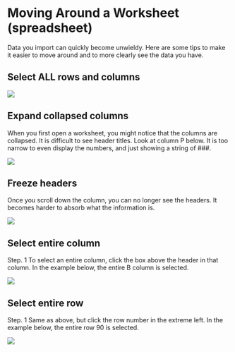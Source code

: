 # Moving Around a Worksheet (spreadsheet)

Data you import can quickly become unwieldy. Here are some tips to make it easier to move around and to more clearly see the data you have. 

## Select ALL rows and columns

![][1]

[1]: images/3-moving-around-a-worksheet/select-all-rows-and-columns.png

## Expand collapsed columns

When you first open a worksheet, you might notice that the columns are collapsed. It is difficult to see header titles. Look at column P below. It is too narrow to even display the numbers, and just showing a string of ###.

![][2]

[2]: images/3-moving-around-a-worksheet/expand-collapsed-columns.png

## Freeze headers

Once you scroll down the column, you can no longer see the headers. It becomes harder to absorb what the information is.

![][3]

[3]: images/3-moving-around-a-worksheet/freeze-headers.png

## Select entire column

Step. 1 To select an entire column, click the box above the header in that column. In the example below, the entire B column is selected.

![][4]

[4]: images/3-moving-around-a-worksheet/select-entire-column.png

## Select entire row

Step. 1 Same as above, but click the row number in the extreme left. In the example below, the entire row 90 is selected.

![][5]

[5]: images/3-moving-around-a-worksheet/select-entire-row.png